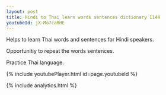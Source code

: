 ```yaml
---
layout: post
title: Hindi to Thai learn words sentences dictionary 1144 
youtubeId: jX-Mo7caRHE
---
```

 
 
Helps to learn Thai words and sentences for Hindi speakers.

Opportunitiy to repeat the words sentences. 

Practice Thai language. 
 
{% include youtubePlayer.html id=page.youtubeId %}
 
 
{% include analytics.html %}